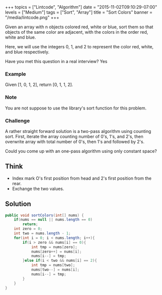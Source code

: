 +++
topics = ["Lintcode",  "Algorithm"]
date = "2015-11-02T09:10:29-07:00"
levels = ["Medium"]
tags = ["Sort", "Array"]
title = "Sort Colors"
banner = "/media/lintcode.png"
+++

Given an array with n objects colored red, white or blue, sort them so that objects of the same color are adjacent, with the colors in the order red, white and blue.

Here, we will use the integers 0, 1, and 2 to represent the color red, white, and blue respectively.

Have you met this question in a real interview? Yes
### Example
Given [1, 0, 1, 2], return [0, 1, 1, 2].

### Note
You are not suppose to use the library's sort function for this problem.

### Challenge
A rather straight forward solution is a two-pass algorithm using counting sort. First, iterate the array counting number of 0's, 1's, and 2's, then overwrite array with total number of 0's, then 1's and followed by 2's.

Could you come up with an one-pass algorithm using only constant space?


## Think
- Index mark O's first position from head and 2's first position from the rear.
- Exchange the two values.

## Solution
```java
public void sortColors(int[] nums) {
    if(nums == null || nums.length == 0)
        return;
    int zero = 0;
    int two = nums.length - 1;
    for(int i = 0; i < nums.length; i++){
        if(i > zero && nums[i] == 0){
            int tmp = nums[zero];
            nums[zero++] = nums[i];
            nums[i--] = tmp;
        }else if(i < two && nums[i] == 2){
            int tmp = nums[two];
            nums[two--] = nums[i];
            nums[i--] = tmp;
        }
    }
}
```